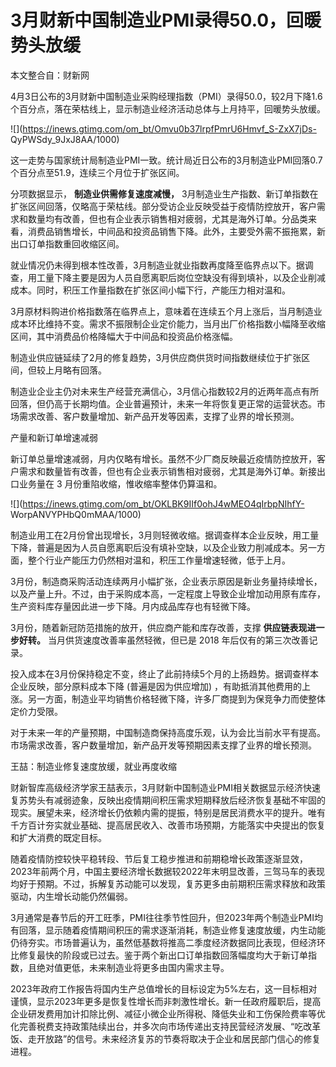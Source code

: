 # 3月财新中国制造业PMI录得50.0，回暖势头放缓

本文整合自：财新网

4月3日公布的3月财新中国制造业采购经理指数（PMI）录得50.0，较2月下降1.6个百分点，落在荣枯线上，显示制造业经济活动总体与上月持平，回暖势头放缓。

![](https://inews.gtimg.com/om_bt/Omvu0b37lrpfPmrU6Hmvf_S-ZxX7jDs-
QyPWSdy_9JxJ8AA/1000)

这一走势与国家统计局制造业PMI一致。统计局近日公布的3月制造业PMI回落0.7个百分点至51.9，连续三个月位于扩张区间。

分项数据显示， **制造业供需修复速度减慢，**
3月制造业生产指数、新订单指数在扩张区间回落，仅略高于荣枯线。部分受访企业反映受益于疫情防控放开，客户需求和数量均有改善，但也有企业表示销售相对疲弱，尤其是海外订单。分品类来看，消费品销售增长，中间品和投资品销售下降。此外，主要受外需不振拖累，新出口订单指数重回收缩区间。

就业情况仍未得到根本性改善，3月制造业就业指数再度降至临界点以下。据调查，用工量下降主要是因为人员自愿离职后岗位空缺没有得到填补，以及企业削减成本。同时，积压工作量指数在扩张区间小幅下行，产能压力相对温和。

3月原材料购进价格指数落在临界点上，意味着在连续五个月上涨后，当月制造业成本环比维持不变。需求不振限制企业定价能力，当月出厂价格指数小幅降至收缩区间，其中消费品价格降幅大于中间品和投资品价格涨幅。

制造业供应链延续了2月的修复趋势，3月供应商供货时间指数继续位于扩张区间，但较上月略有回落。

制造业企业主仍对未来生产经营充满信心，3月信心指数较2月的近两年高点有所回落，但仍高于长期均值。企业普遍预计，未来一年将恢复更正常的运营状态。市场需求改善、客户数量增加、新产品开发等因素，支撑了业界的增长预测。

产量和新订单增速减弱

新订单总量增速减弱，月内仅略有增长。虽然不少厂商反映最近疫情防控放开，客户需求和数量皆有改善，但也有企业表示销售相对疲弱，尤其是海外订单。新接出口业务量在
3 月份重陷收缩，惟收缩率整体仍算温和。

![](https://inews.gtimg.com/om_bt/OKLBK9IIf0ohJ4wMEO4qIrbpNIhfY-
WorpANVYPHbQ0mMAA/1000)

制造业用工在2月份曾出现增长，3月则轻微收缩。据调查样本企业反映，用工量下降，普遍是因为人员自愿离职后没有填补空缺，以及企业致力削减成本。另一方面，整个行业产能压力仍然相对温和，积压工作量增速轻微，低于上月。

3月份，制造商采购活动连续两月小幅扩张，企业表示原因是新业务量持续增长，以及产量上升。不过，由于采购成本高，一定程度上导致企业增加动用原有库存，生产资料库存量因此进一步下降。月内成品库存也有轻微下降。

3月份，随着新冠防范措施的放开，供应商产能和库存改善，支撑 **供应链表现进一步好转。** 当月供货速度改善率虽然轻微，但已是 2018
年后仅有的第三次改善记录。

投入成本在3月份保持稳定不变，终止了此前持续5个月的上扬趋势。据调查样本企业反映，部分原料成本下降 (普遍是因为供应增加)
，有助抵消其他费用的上涨。另一方面，制造业平均销售价格轻微下降，许多厂商提到为保竞争力而使整体定价力受限。

对于未来一年的产量预期，中国制造商保持高度乐观，认为会比当前水平有提高。市场需求改善，客户数量增加，新产品开发等预期因素支撑了业界的增长预测。

王喆：制造业修复速度放缓，就业再度收缩

财新智库高级经济学家王喆表示，3月财新中国制造业PMI相关数据显示经济快速复苏势头有减弱迹象，反映出疫情期间积压需求短期释放后经济恢复基础不牢固的现实。展望未来，经济增长仍依赖内需的提振，特别是居民消费水平的提升。唯有千方百计夯实就业基础、提高居民收入、改善市场预期，方能落实中央提出的恢复和扩大消费的既定目标。

随着疫情防控较快平稳转段、节后复工稳步推进和前期稳增长政策逐渐显效，2023年前两个月，中国主要经济增长数据较2022年末明显改善，三驾马车的表现均好于预期。不过，拆解复苏动能可以发现，复苏更多由前期积压需求释放和政策驱动，内生增长动能仍然偏弱。

3月通常是春节后的开工旺季，PMI往往季节性回升，但2023年两个制造业PMI均有回落，显示随着疫情期间积压的需求逐渐消耗，制造业修复速度放缓，内生动能仍待夯实。市场普遍认为，虽然低基数将推高二季度经济数据同比表现，但经济环比修复最快的阶段或已过去。鉴于两个新出口订单指数回落幅度均大于新订单指数，且绝对值更低，未来制造业将更多由国内需求主导。

2023年政府工作报告将国内生产总值增长的目标设定为5%左右，这一目标相对谨慎，显示2023年更多是恢复性增长而非刺激性增长。新一任政府履职后，提高企业研发费用加计扣除比例、减征小微企业所得税、降低失业和工伤保险费率等优化完善税费支持政策陆续出台，并多次向市场传递出支持民营经济发展、“吃改革饭、走开放路”的信号。未来经济复苏的节奏将取决于企业和居民部门信心的修复进程。

